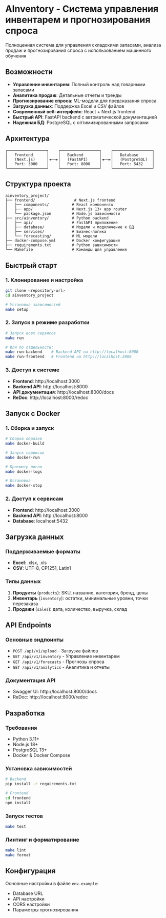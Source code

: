 # AInventory - Система управления инвентарем и прогнозирования спроса

Полноценная система для управления складскими запасами, анализа продаж и прогнозирования спроса с использованием машинного обучения

## Возможности

- **Управление инвентарем**: Полный контроль над товарными запасами
- **Аналитика продаж**: Детальные отчеты и тренды
- **Прогнозирование спроса**: ML-модели для предсказания спроса
- **Загрузка данных**: Поддержка Excel и CSV файлов
- **Современный веб-интерфейс**: React + Next.js frontend
- **Быстрый API**: FastAPI backend с автоматической документацией
- **Надежная БД**: PostgreSQL с оптимизированными запросами

## Архитектура

```
┌─────────────────┐    ┌─────────────────┐    ┌─────────────────┐
│   Frontend      │    │   Backend       │    │   Database      │
│   (Next.js)     │◄──►│   (FastAPI)     │◄──►│   (PostgreSQL)  │
│   Port: 3000    │    │   Port: 8000    │    │   Port: 5432    │
└─────────────────┘    └─────────────────┘    └─────────────────┘
```

## Структура проекта

```
ainventory_project/
├── frontend/                 # Next.js frontend
│   ├── components/          # React компоненты
│   ├── app/                 # Next.js 13+ app router
│   └── package.json         # Node.js зависимости
├── src/ainventory/          # Python backend
│   ├── api/                 # FastAPI приложение
│   ├── database/            # Модели и подключение к БД
│   ├── services/            # Бизнес-логика
│   └── forecasting/         # ML модели
├── docker-compose.yml       # Docker конфигурация
├── requirements.txt         # Python зависимости
└── Makefile                 # Команды для управления
```

## Быстрый старт

### 1. Клонирование и настройка
```bash
git clone <repository-url>
cd ainventory_project

# Установка зависимостей
make setup
```

### 2. Запуск в режиме разработки
```bash
# Запуск всех сервисов
make run

# Или по отдельности:
make run-backend    # Backend API на http://localhost:8000
make run-frontend   # Frontend на http://localhost:3000
```

### 3. Доступ к системе
- **Frontend**: http://localhost:3000
- **Backend API**: http://localhost:8000
- **API документация**: http://localhost:8000/docs
- **ReDoc**: http://localhost:8000/redoc

## Запуск с Docker

### 1. Сборка и запуск
```bash
# Сборка образов
make docker-build

# Запуск сервисов
make docker-run

# Просмотр логов
make docker-logs

# Остановка
make docker-stop
```

### 2. Доступ к сервисам
- **Frontend**: http://localhost:3000
- **Backend API**: http://localhost:8000
- **Database**: localhost:5432

## Загрузка данных

### Поддерживаемые форматы
- **Excel**: .xlsx, .xls
- **CSV**: UTF-8, CP1251, Latin1

### Типы данных
1. **Продукты** (`products`): SKU, название, категория, бренд, цены
2. **Инвентарь** (`inventory`): остатки, минимальные уровни, точки перезаказа
3. **Продажи** (`sales`): дата, количество, выручка, склад

## API Endpoints

### Основные эндпоинты
- `POST /api/v1/upload` - Загрузка файлов
- `GET /api/v1/inventory` - Управление инвентарем
- `GET /api/v1/forecasts` - Прогнозы спроса
- `GET /api/v1/analytics` - Аналитика и отчеты

### Документация API
- Swagger UI: http://localhost:8000/docs
- ReDoc: http://localhost:8000/redoc

## Разработка

### Требования
- Python 3.11+
- Node.js 18+
- PostgreSQL 13+
- Docker & Docker Compose

### Установка зависимостей
```bash
# Backend
pip install -r requirements.txt

# Frontend
cd frontend
npm install
```

### Запуск тестов
```bash
make test
```

### Линтинг и форматирование
```bash
make lint
make format
```

## Конфигурация

Основные настройки в файле `env.example`:
- Database URL
- API настройки
- CORS настройки
- Параметры прогнозирования
